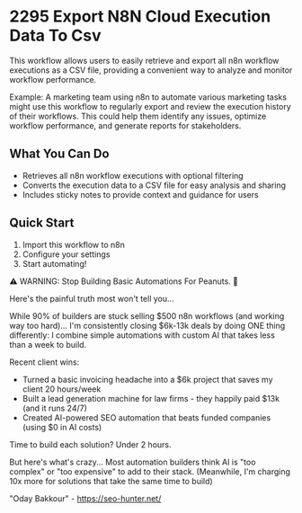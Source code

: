 # 2295 Export N8N Cloud Execution Data To Csv

This workflow allows users to easily retrieve and export all n8n workflow executions as a CSV file, providing a convenient way to analyze and monitor workflow performance.

Example: A marketing team using n8n to automate various marketing tasks might use this workflow to regularly export and review the execution history of their workflows. This could help them identify any issues, optimize workflow performance, and generate reports for stakeholders.

## What You Can Do
- Retrieves all n8n workflow executions with optional filtering
- Converts the execution data to a CSV file for easy analysis and sharing
- Includes sticky notes to provide context and guidance for users

## Quick Start
1. Import this workflow to n8n
2. Configure your settings
3. Start automating!

⚠️ WARNING: Stop Building Basic Automations For Peanuts. 🚫

Here's the painful truth most won't tell you...

While 90% of builders are stuck selling $500 n8n workflows (and working way too hard)...
I'm consistently closing $6k-13k deals by doing ONE thing differently:
I combine simple automations with custom AI that takes less than a week to build.

Recent client wins:
* Turned a basic invoicing headache into a $6k project that saves my client 20 hours/week
* Built a lead generation machine for law firms - they happily paid $13k (and it runs 24/7)
* Created AI-powered SEO automation that beats funded companies (using $0 in AI costs)

Time to build each solution? Under 2 hours.

But here's what's crazy...
Most automation builders think AI is "too complex" or "too expensive" to add to their stack.
(Meanwhile, I'm charging 10x more for solutions that take the same time to build)

"Oday Bakkour" - https://seo-hunter.net/
